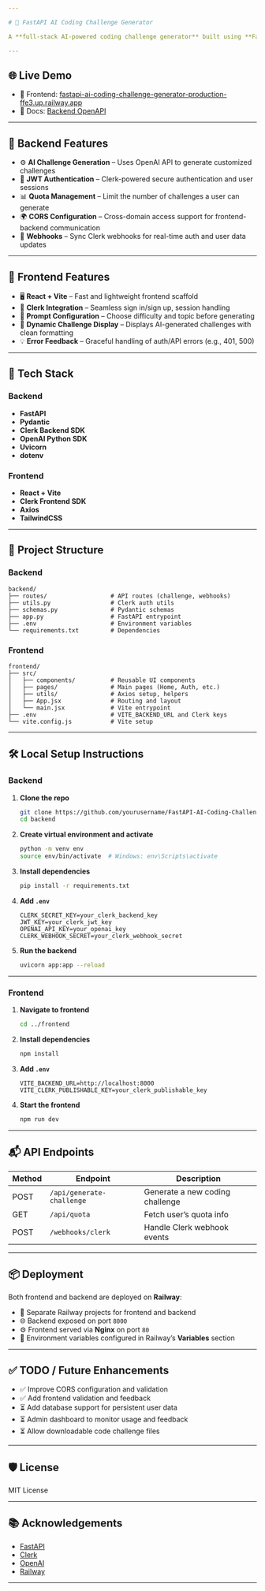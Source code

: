 ```yaml
---

# 🤖 FastAPI AI Coding Challenge Generator

A **full-stack AI-powered coding challenge generator** built using **FastAPI** for the backend and **Vite + React** for the frontend. Authenticated via **Clerk**, it leverages **OpenAI** to dynamically generate programming challenges tailored to user-selected difficulty levels and topics.

---
```


## 🌐 Live Demo

* 🔗 Frontend: [fastapi-ai-coding-challenge-generator-production-ffe3.up.railway.app](https://fastapi-ai-coding-challenge-generator-production-ffe3.up.railway.app)
* 📘 Docs: [Backend OpenAPI](https://fastapi-ai-coding-challenge-generator-production.up.railway.app/docs)

---

## 🚀 Backend Features

* ⚙️ **AI Challenge Generation** – Uses OpenAI API to generate customized challenges
* 🔐 **JWT Authentication** – Clerk-powered secure authentication and user sessions
* 📊 **Quota Management** – Limit the number of challenges a user can generate
* 🌍 **CORS Configuration** – Cross-domain access support for frontend-backend communication
* 🧾 **Webhooks** – Sync Clerk webhooks for real-time auth and user data updates

---

## 🎨 Frontend Features

* 🖥️ **React + Vite** – Fast and lightweight frontend scaffold
* 🔐 **Clerk Integration** – Seamless sign in/sign up, session handling
* 🤖 **Prompt Configuration** – Choose difficulty and topic before generating
* 🧠 **Dynamic Challenge Display** – Displays AI-generated challenges with clean formatting
* 💡 **Error Feedback** – Graceful handling of auth/API errors (e.g., 401, 500)

---

## 🧱 Tech Stack

### Backend

* **FastAPI**
* **Pydantic**
* **Clerk Backend SDK**
* **OpenAI Python SDK**
* **Uvicorn**
* **dotenv**

### Frontend

* **React + Vite**
* **Clerk Frontend SDK**
* **Axios**
* **TailwindCSS**

---

## 📁 Project Structure

### Backend

```
backend/
├── routes/                  # API routes (challenge, webhooks)
├── utils.py                 # Clerk auth utils
├── schemas.py               # Pydantic schemas
├── app.py                   # FastAPI entrypoint
├── .env                     # Environment variables
└── requirements.txt         # Dependencies
```

### Frontend

```
frontend/
├── src/
│   ├── components/          # Reusable UI components
│   ├── pages/               # Main pages (Home, Auth, etc.)
│   ├── utils/               # Axios setup, helpers
│   ├── App.jsx              # Routing and layout
│   └── main.jsx             # Vite entrypoint
├── .env                     # VITE_BACKEND_URL and Clerk keys
└── vite.config.js           # Vite setup
```

---

## 🛠️ Local Setup Instructions

### Backend

1. **Clone the repo**

   ```bash
   git clone https://github.com/yourusername/FastAPI-AI-Coding-Challenge-Generator.git
   cd backend
   ```

2. **Create virtual environment and activate**

   ```bash
   python -m venv env
   source env/bin/activate  # Windows: env\Scripts\activate
   ```

3. **Install dependencies**

   ```bash
   pip install -r requirements.txt
   ```

4. **Add `.env`**

   ```env
   CLERK_SECRET_KEY=your_clerk_backend_key
   JWT_KEY=your_clerk_jwt_key
   OPENAI_API_KEY=your_openai_key
   CLERK_WEBHOOK_SECRET=your_clerk_webhook_secret
   ```

5. **Run the backend**

   ```bash
   uvicorn app:app --reload
   ```

---

### Frontend

1. **Navigate to frontend**

   ```bash
   cd ../frontend
   ```

2. **Install dependencies**

   ```bash
   npm install
   ```

3. **Add `.env`**

   ```env
   VITE_BACKEND_URL=http://localhost:8000
   VITE_CLERK_PUBLISHABLE_KEY=your_clerk_publishable_key
   ```

4. **Start the frontend**

   ```bash
   npm run dev
   ```

---

## 📬 API Endpoints

| Method | Endpoint                  | Description                     |
| ------ | ------------------------- | ------------------------------- |
| POST   | `/api/generate-challenge` | Generate a new coding challenge |
| GET    | `/api/quota`              | Fetch user’s quota info         |
| POST   | `/webhooks/clerk`         | Handle Clerk webhook events     |

---

## 📦 Deployment

Both frontend and backend are deployed on **Railway**:

* 🔄 Separate Railway projects for frontend and backend
* 🌐 Backend exposed on port `8000`
* ⚙️ Frontend served via **Nginx** on port `80`
* 📁 Environment variables configured in Railway’s **Variables** section

---

## ✅ TODO / Future Enhancements

* ✅ Improve CORS configuration and validation
* ✅ Add frontend validation and feedback
* ⏳ Add database support for persistent user data
* ⏳ Admin dashboard to monitor usage and feedback
* ⏳ Allow downloadable code challenge files

---

## 🛡️ License

MIT License

---

## 📚 Acknowledgements

* [FastAPI](https://fastapi.tiangolo.com/)
* [Clerk](https://clerk.com/)
* [OpenAI](https://platform.openai.com/)
* [Railway](https://railway.app/)

---

